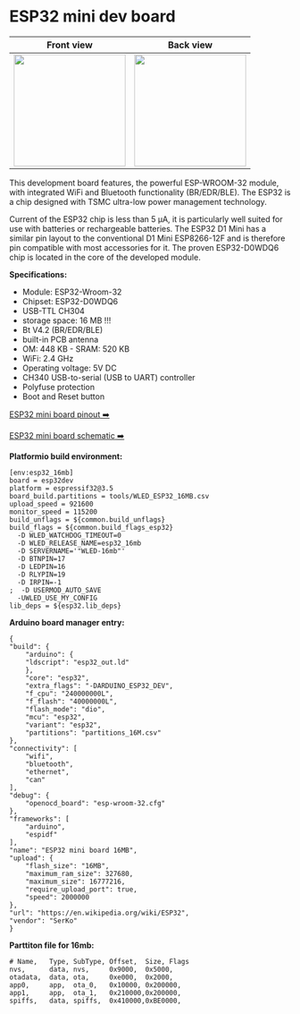 # ESP32 mini dev board

| Front view  | Back view |
| ------------- | ------------- |
| <img src="https://github.com/srg74/WLED-wemos-shield/blob/master/resources/ESP32_mini/Resources/ESP32_mini_board1.jpg" width="200" height="200">  | <img src="https://github.com/srg74/WLED-wemos-shield/blob/master/resources/ESP32_mini/Resources/ESP32_mini_board2.jpg" width="200" height="200">  |



This development board features, the powerful ESP-WROOM-32 module, with integrated WiFi and Bluetooth functionality (BR/EDR/BLE). The ESP32 is a chip designed with TSMC ultra-low power management technology.

Current of the ESP32 chip is less than 5 μA, it is particularly well suited for use with batteries or rechargeable batteries. The ESP32 D1 Mini has a similar pin layout to the conventional D1 Mini ESP8266-12F and is therefore pin compatible with most accessories for it. The proven ESP32-D0WDQ6 chip is located in the core of the developed module.

**Specifications:**

- Module: ESP32-Wroom-32
- Chipset: ESP32-D0WDQ6
- USB-TTL CH304
- storage space: 16 MB !!!
- Bt V4.2 (BR/EDR/BLE)
- built-in PCB antenna
- OM: 448 KB - SRAM: 520 KB
- WiFi: 2.4 GHz
- Operating voltage: 5V DC
- CH340 USB-to-serial (USB to UART) controller
- Polyfuse protection
- Boot and Reset button

[ESP32 mini board pinout](https://github.com/srg74/WLED-wemos-shield/blob/master/resources/ESP32_mini/Resources/ESP32_mini_board_pinout.pdf)<a href=https://github.com/srg74/WLED-wemos-shield/blob/master/resources/ESP32_mini/Resources/ESP32_mini_board_pinout.pdf> ➡️</a>

[ESP32 mini board schematic](https://github.com/srg74/WLED-wemos-shield/blob/master/resources/ESP32_mini/Resources/ESP32_mini_board_schematic.pdf)<a href=https://github.com/srg74/WLED-wemos-shield/blob/master/resources/ESP32_mini/Resources/ESP32_mini_board_schematic.pdf> ➡️</a> 

**Platformio build environment:**

```
[env:esp32_16mb]
board = esp32dev
platform = espressif32@3.5
board_build.partitions = tools/WLED_ESP32_16MB.csv
upload_speed = 921600
monitor_speed = 115200
build_unflags = ${common.build_unflags}
build_flags = ${common.build_flags_esp32}
  -D WLED_WATCHDOG_TIMEOUT=0
  -D WLED_RELEASE_NAME=esp32_16mb
  -D SERVERNAME='"WLED-16mb"'
  -D BTNPIN=17
  -D LEDPIN=16
  -D RLYPIN=19
  -D IRPIN=-1
;  -D USERMOD_AUTO_SAVE
  -UWLED_USE_MY_CONFIG
lib_deps = ${esp32.lib_deps}

```
**Arduino board manager entry:**

```
{
"build": {
    "arduino": {
    "ldscript": "esp32_out.ld"
    },
    "core": "esp32",
    "extra_flags": "-DARDUINO_ESP32_DEV",
    "f_cpu": "240000000L",
    "f_flash": "40000000L",
    "flash_mode": "dio",
    "mcu": "esp32",
    "variant": "esp32",
    "partitions": "partitions_16M.csv"
},
"connectivity": [
    "wifi",
    "bluetooth",
    "ethernet",
    "can"
],
"debug": {
    "openocd_board": "esp-wroom-32.cfg"
},
"frameworks": [
    "arduino",
    "espidf"
],
"name": "ESP32 mini board 16MB",
"upload": {
    "flash_size": "16MB",
    "maximum_ram_size": 327680,
    "maximum_size": 16777216,
    "require_upload_port": true,
    "speed": 2000000
},
"url": "https://en.wikipedia.org/wiki/ESP32",
"vendor": "SerKo"
}
```

**Parttiton file for 16mb:**

```
# Name,   Type, SubType, Offset,  Size, Flags
nvs,      data, nvs,     0x9000,  0x5000,
otadata,  data, ota,     0xe000,  0x2000,
app0,     app,  ota_0,   0x10000, 0x200000,
app1,     app,  ota_1,   0x210000,0x200000,
spiffs,   data, spiffs,  0x410000,0xBE0000,
```

